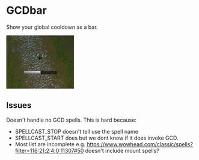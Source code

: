 # GCDbar

Show your global cooldown as a bar.

![Screenshot of Addon](Capture.JPG)

## Issues

Doesn't handle no GCD spells. This is hard because:

- SPELLCAST_STOP doesn't tell use the spell name
- SPELLCAST_START does but we dont know if it does invoke GCD.
- Most list are incomplete e.g. https://www.wowhead.com/classic/spells?filter=116:21;2:4;0:11307#50 doesn't include mount spells?